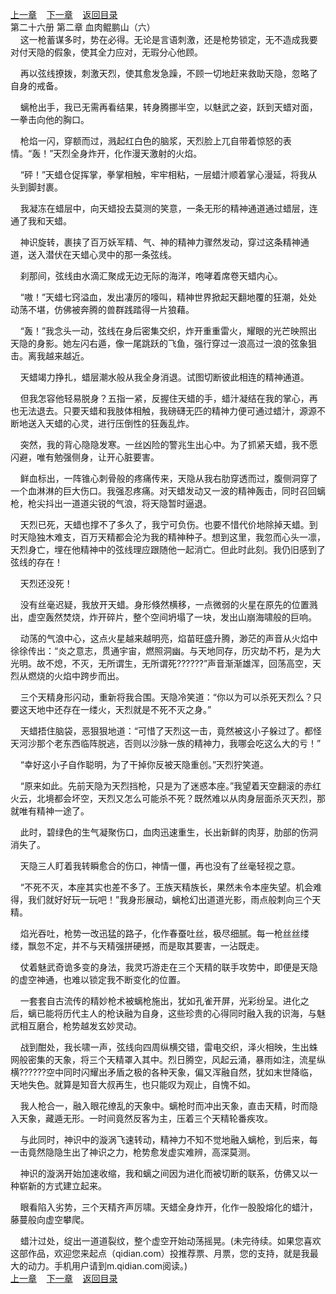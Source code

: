 
[上一章](https://github.com/xiaominghe2014/spider_book/blob/master/book/知北游/第399章.md)&nbsp;&nbsp;&nbsp;&nbsp;[下一章](https://github.com/xiaominghe2014/spider_book/blob/master/book/知北游/第401章.md)&nbsp;&nbsp;&nbsp;&nbsp;[返回目录](https://github.com/xiaominghe2014/spider_book/blob/master/book/知北游/README.md)
<br /> 第二十六册 第二章 血肉鲲鹏山（六）<br />
        这一枪蓄谋多时，势在必得。无论是言语刺激，还是枪势锁定，无不造成我要对付天隐的假象，使其全力应对，无瑕分心他顾。

    再以弦线撩拨，刺激天烈，使其愈发急躁，不顾一切地赶来救助天隐，忽略了自身的戒备。

    螭枪出手，我已无需再看结果，转身腾挪半空，以魅武之姿，跃到天蜡对面，一拳击向他的胸口。

    枪焰一闪，穿额而过，溅起红白色的脑浆，天烈脸上兀自带着惊怒的表情。“轰！”天烈全身炸开，化作漫天激射的火焰。

    “砰！”天蜡仓促挥掌，拳掌相触，牢牢相粘，一层蜡汁顺着掌心漫延，将我从头到脚封裹。

    我凝冻在蜡层中，向天蜡投去莫测的笑意，一条无形的精神通道通过蜡层，连通了我和天蜡。

    神识旋转，裹挟了百万妖军精、气、神的精神力骤然发动，穿过这条精神通道，送入潜伏在天蜡心灵中的那一条弦线。

    刹那间，弦线由水滴汇聚成无边无际的海洋，咆哮着席卷天蜡内心。

    “嗷！”天蜡七窍溢血，发出凄厉的嚎叫，精神世界掀起天翻地覆的狂潮，处处动荡不堪，仿佛被奔腾的兽群践踏得一片狼藉。

    “轰！”我念头一动，弦线在身后密集交织，炸开重重雷火，耀眼的光芒映照出天隐的身影。她左闪右遁，像一尾跳跃的飞鱼，强行穿过一浪高过一浪的弦象狙击。离我越来越近。

    天蜡竭力挣扎，蜡层潮水般从我全身消退。试图切断彼此相连的精神通道。

    但我怎容他轻易脱身？五指一紧，反握住天蜡的手，蜡汁凝结在我的掌心，再也无法退去。只要天蜡和我肢体相触，我磅礴无匹的精神力便可通过蜡汁，源源不断地送入天蜡的心灵，进行压倒性的狂轰乱炸。

    突然，我的背心隐隐发寒。一丝凶险的警兆生出心中。为了抓紧天蜡，我不愿闪避，唯有勉强侧身，让开心脏要害。

    鲜血标出，一阵锥心刺骨般的疼痛传来，天隐从我右肋穿透而过，腹侧洞穿了一个血淋淋的巨大伤口。我强忍疼痛。对天蜡发动又一波的精神轰击，同时召回螭枪，枪尖抖出一道道尖锐的气浪，将天隐暂时逼退。

    天烈已死，天蜡也撑不了多久了，我宁可负伤。也要不惜代价地除掉天蜡。到时天隐独木难支，百万天精都会沦为我的精神种子。想到这里，我忽而心头一凛，天烈身亡，埋在他精神中的弦线理应跟随他一起消亡。但此时此刻。我仍旧感到了弦线的存在！

    天烈还没死！

    没有丝毫迟疑，我放开天蜡。身形倏然横移，一点微弱的火星在原先的位置溅出，虚空轰然焚烧，炸开碎片，整个空间坍塌了一块，发出山崩海啸般的巨响。

    动荡的气浪中心，这点火星越来越明亮，焰苗旺盛升腾，渺茫的声音从火焰中徐徐传出：“炎之意志，贯通宇宙，燃照洞幽。与天地同存，历灾劫不朽，是为大光明。故不熄，不灭，无所谓生，无所谓死??????”声音渐渐雄浑，回荡高空，天烈从燃烧的火焰中跨步而出。

    三个天精身形闪动，重新将我合围。天隐冷笑道：“你以为可以杀死天烈么？只要这天地中还存在一缕火，天烈就是不死不灭之身。”

    天蜡捂住脑袋，恶狠狠地道：“可惜了天烈这一击，竟然被这小子躲过了。都怪天河沙那个老东西临阵脱逃，否则以沙脉一族的精神力，我哪会吃这么大的亏！”

    “幸好这小子自作聪明，为了干掉你反被天隐重创。”天烈狞笑道。

    “原来如此。先前天隐为天烈挡枪，只是为了迷惑本座。”我望着天空翻滚的赤红火云，北境都会坏空，天烈又怎么可能杀不死？既然难以从肉身层面杀灭天烈，那就唯有精神一途了。

    此时，碧绿色的生气凝聚伤口，血肉迅速重生，长出新鲜的肉芽，肋部的伤洞消失了。

    天隐三人盯着我转瞬愈合的伤口，神情一僵，再也没有了丝毫轻视之意。

    “不死不灭，本座其实也差不多了。王族天精族长，果然未令本座失望。机会难得，我们就好好玩一玩吧！”我身形展动，螭枪幻出道道光影，雨点般刺向三个天精。

    焰光吞吐，枪势一改迅猛的路子，化作春蚕吐丝，极尽细腻。每一枪丝丝缕缕，飘忽不定，并不与天精强拼硬撼，而是取其要害，一沾既走。

    仗着魅武奇诡多变的身法，我灵巧游走在三个天精的联手攻势中，即便是天隐的虚空神通，也难以锁定我不断变化的位置。

    一套套自古流传的精妙枪术被螭枪施出，犹如孔雀开屏，光彩纷呈。进化之后，螭已能将历代主人的枪诀融为自身，这些珍贵的心得同时融入我的识海，与魅武相互磨合，枪势越发玄妙灵动。

    战到酣处，我长啸一声，弦线向四周纵横交错，雷电交织，泽火相映，生出蛛网般密集的天象，将三个天精罩入其中。烈日腾空，风起云涌，暴雨如注，流星纵横??????空中同时闪耀出矛盾之极的各种天象，偏又浑融自然，犹如末世降临，天地失色。就算是知音大叔再生，也只能叹为观止，自愧不如。

    我人枪合一，融入眼花缭乱的天象中。螭枪时而冲出天象，直击天精，时而隐入天象，藏遁无形。一时间竟然反客为主，压着三个天精轮番疾攻。

    与此同时，神识中的漩涡飞速转动，精神力不知不觉地融入螭枪，到后来，每一击竟然隐隐生出了神识之力，枪势愈发虚实难辨，高深莫测。

    神识的漩涡开始加速收缩，我和螭之间因为进化而被切断的联系，仿佛又以一种崭新的方式建立起来。

    眼看陷入劣势，三个天精齐声厉啸。天蜡全身炸开，化作一股股熔化的蜡汁，藤蔓般向虚空攀爬。

    蜡汁过处，绽出一道道裂纹，整个虚空开始动荡摇晃。(未完待续。如果您喜欢这部作品，欢迎您来起点（qidian.com）投推荐票、月票，您的支持，就是我最大的动力。手机用户请到m.qidian.com阅读。)
  <br />
[上一章](https://github.com/xiaominghe2014/spider_book/blob/master/book/知北游/第399章.md)&nbsp;&nbsp;&nbsp;&nbsp;[下一章](https://github.com/xiaominghe2014/spider_book/blob/master/book/知北游/第401章.md)&nbsp;&nbsp;&nbsp;&nbsp;[返回目录](https://github.com/xiaominghe2014/spider_book/blob/master/book/知北游/README.md)
